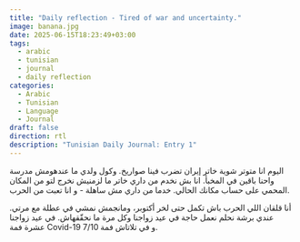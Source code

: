 ```yaml
---
title: "Daily reflection - Tired of war and uncertainty."
image: banana.jpg
date: 2025-06-15T18:23:49+03:00
tags:
  - arabic
  - tunisian
  - journal
  - daily reflection
categories:
  - Arabic
  - Tunisian
  - Language
  - Journal
draft: false
direction: rtl
description: "Tunisian Daily Journal: Entry 1"
---
```


اليوم انا متوتر شوية خاتر إيران تضرب فينا صواريخ. وكول ولدي ما عندهومش مدرسة واحنا باقين في المخبأ. انا بش نخدم من داري خاتر ما لزمنيش نخرج لتو من المكان المحمي على حساب مكانك الحالي. خدما من داري مش ساهلة - و انا تعبت من الحرب.

أنا قلقان اللي الحرب باش تكمل حتى لخر أكتوبر، ومانجمش نمشي في عطلة مع مرتي. عندي برشة نحلم نعمل حاجة في عيد زواجنا وكل مرة ما نحقّقهاش. في عيد زواجنا عشرة فمة Covid-19 و في تلاتاش فمة 7/10.
